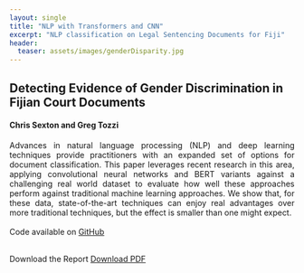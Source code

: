 ```yaml
---
layout: single
title: "NLP with Transformers and CNN"
excerpt: "NLP classification on Legal Sentencing Documents for Fiji"
header:
  teaser: assets/images/genderDisparity.jpg
---
```


## Detecting Evidence of Gender Discrimination in Fijian Court Documents

#### Chris Sexton and Greg Tozzi

<div style="text-align: justify">
  Advances in natural language processing (NLP) and deep learning techniques provide practitioners with an expanded set of options for document classification. This paper leverages recent research in this area, applying convolutional neural networks and BERT variants against a challenging real world dataset to evaluate how well these approaches perform against traditional machine learning approaches. We show that, for these data, state-of-the-art techniques can enjoy real advantages over more traditional techniques, but the effect is smaller than one might expect.
  <br> <br>
  Code available on <a href="https://github.com/SextonCJ/LegalDocClassifier">GitHub</a>
  <br> <br>
</div>


Download the Report <a href="/assets/docs/  genderDisparityDeepLearning.pdf" download>Download PDF</a>
